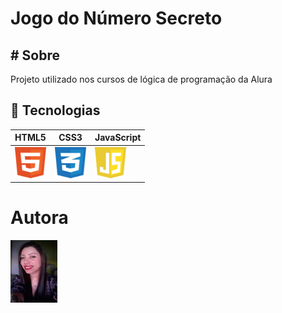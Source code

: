 <h1>Jogo do Número Secreto</h1>

<h2># Sobre</h2>
<p>Projeto utilizado nos cursos de lógica de programação da Alura</p>

## 🚀 Tecnologias
| HTML5 | CSS3 | JavaScript |
|-------|------|------------|
| <img src="https://raw.githubusercontent.com/Caroline-stack/Jogo-do-numero-secreto/06fdc420bb60a4e5bf86dc810df03402aa595ade/html-1.svg" alt="Imagem HTML5" width="50px" height="50px"> | <img src="https://raw.githubusercontent.com/Caroline-stack/Jogo-do-numero-secreto/ec919b2f36efc2420ad0c2fe56aab679dce56420/css-3.svg" alt="Imagem CSS3" width="50px" height="50px"> | <img src="https://raw.githubusercontent.com/Caroline-stack/Jogo-do-numero-secreto/31142638554d48af8aa2215823ad1a3bd723c8bb/javascript-1.svg" alt="Imagem JavaScript" width="50px" height="50px"> |

# Autora

<img src="https://raw.githubusercontent.com/Caroline-stack/Jogo-do-numero-secreto/c177241f156e686a696de35cd98b5137a5329d8a/professional_neutral_photo.png"
 alt="Foto da autora" width="75px" height="100px">




